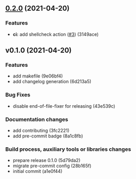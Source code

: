 
<a name="0.2.0"></a>
## [0.2.0](y/compare/v0.1.0...0.2.0) (2021-04-20)

### Features

* **ci:** add shellcheck action ([#3](y/issues/3)) (3149ace)


<a name="v0.1.0"></a>
## v0.1.0 (2021-04-20)

### Features

* add makefile (9e06bf4)
* add changelog generation (6d213a5)

### Bug Fixes

* disable end-of-file-fixer for releasing (43e539c)

### Documentation changes

* add contributing (3fc2221)
* add pre-commit badge (8a1c8fb)

### Build process, auxiliary tools or libraries changes

* prepare release 0.1.0 (5d79da2)
* migrate pre-commit config (28b165f)
* initial commit (a1e0f44)
